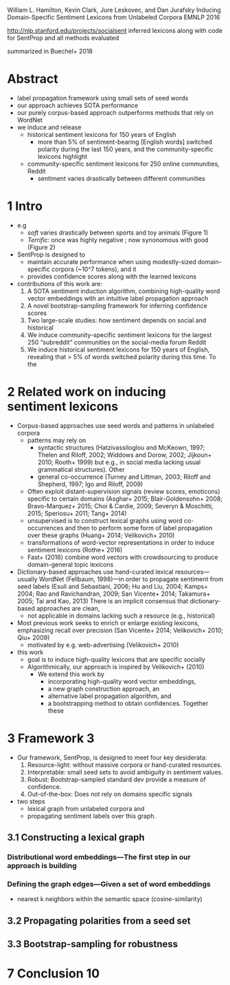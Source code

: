 William L. Hamilton, Kevin Clark, Jure Leskovec, and Dan Jurafsky
Inducing Domain-Specific Sentiment Lexicons from Unlabeled Corpora
EMNLP 2016

http://nlp.stanford.edu/projects/socialsent
inferred lexicons along with code for SentProp and all methods evaluated

summarized in Buechel+ 2018

# Abstract

* label propagation framework using small sets of seed words
* our approach achieves SOTA performance
* our purely corpus-based approach outperforms methods that rely on WordNet
* we induce and release
  * historical sentiment lexicons for 150 years of English
    * more than 5% of sentiment-bearing [English words] switched polarity
      during the last 150 years, and the community-specific lexicons highlight
  * community-specific sentiment lexicons for 250 online communities, Reddit
    * sentiment varies drastically between different communities

# 1 Intro

* e.g
  * _soft_ varies drastically between sports and toy animals (Figure 1)
  * _Terrific_: once was highly negative ; now synonomous with good (Figure 2)
* SentProp is designed to
  * maintain accurate performance when using modestly-sized domain-specific
    corpora (~10^7 tokens), and it
  * provides confidence scores along with the learned lexicons
* contributions of this work are:
  1. A SOTA sentiment induction algorithm, combining high-quality
     word vector embeddings with an intuitive label propagation approach
  2. A novel bootstrap-sampling framework for inferring confidence scores
  3. Two large-scale studies: how sentiment depends on social and historical
    1. We induce community-specific sentiment lexicons for the largest 250
       “subreddit” communities on the social-media forum Reddit
    2. We induce historical sentiment lexicons for 150 years of English,
       revealing that > 5% of words switched polarity during this time.  To the

# 2 Related work on inducing sentiment lexicons

* Corpus-based approaches use seed words and patterns in unlabeled corpora
  * patterns may rely on
    * syntactic structures
      (Hatzivassiloglou and McKeown, 1997; Thelen and Riloff, 2002; Widdows and
      Dorow, 2002; Jijkoun+ 2010; Rooth+ 1999)
      but e.g., in social media lacking usual grammatical structures). Other
    * general co-occurrence
      (Turney and Littman, 2003; Riloff and Shepherd, 1997;
      Igo and Riloff, 2009)
  * Often exploit distant-supervision signals (review scores, emoticons)
    specific to certain domains
    (Asghar+ 2015; Blair-Goldensohn+ 2008; Bravo-Marquez+ 2015;
    Choi & Cardie, 2009; Severyn & Moschitti, 2015; Speriosu+ 2011; Tang+ 2014)
  * unsupervised is to construct lexical graphs using word co-occurrences and
    then to perform some form of label propagation over these graphs
    (Huang+ 2014; Velikovich+ 2010)
  * transformations of word-vector representations in order to induce
    sentiment lexicons (Rothe+ 2016)
  * Fast+ (2016) combine word vectors with crowdsourcing to produce
    domain-general topic lexicons
* Dictionary-based approaches use hand-curated lexical resources—usually
  WordNet (Fellbaum, 1998)—in order to propagate sentiment from seed labels
  (Esuli and Sebastiani, 2006; Hu and Liu, 2004; Kamps+ 2004; Rao and
  Ravichandran, 2009; San Vicente+ 2014; Takamura+ 2005; Tai and Kao, 2013)
  There is an implicit consensus that dictionary-based approaches are clean,
  * not applicable in domains lacking such a resource (e.g., historical)
* Most previous work seeks to enrich or enlarge existing lexicons, emphasizing
  recall over precision (San Vicente+ 2014; Velikovich+ 2010; Qiu+ 2009)
  * motivated by e.g. web-advertising (Velikovich+ 2010)
* this work
  * goal is to induce high-quality lexicons that are specific socially
  * Algorithmically, our approach is inspired by Velikovich+ (2010)
    * We extend this work by
      * incorporating high-quality word vector embeddings,
      * a new graph construction approach, an
      * alternative label propagation algorithm, and
      * a bootstrapping method to obtain confidences. Together these

# 3 Framework 3

* Our framework, SentProp, is designed to meet four key desiderata:
  1. Resource-light: without massive corpora or hand-curated resources.
  2. Interpretable: small seed sets to avoid ambiguity in sentiment values.
  3. Robust: Bootstrap-sampled standard dev provide a measure of confidence.
  4. Out-of-the-box: Does not rely on domains specific signals
* two steps
  * lexical graph from unlabeled corpora and
  * propagating sentiment labels over this graph.

## 3.1 Constructing a lexical graph

### Distributional word embeddings—The first step in our approach is building

### Defining the graph edges—Given a set of word embeddings

* nearest k neighbors within the semantic space (cosine-similarity)

## 3.2 Propagating polarities from a seed set

## 3.3 Bootstrap-sampling for robustness

# 7 Conclusion 10
